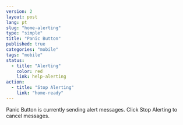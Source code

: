 ```yaml
---
version: 2
layout: post
lang: pt
slug: "home-alerting"
type: "simple"
title: "Panic Button"
published: true
categories: "mobile"
tags: "mobile"
status:
  - title: "Alerting"
    color: red
    link: help-alerting
action:
  - title: "Stop Alerting"
    link: "home-ready"
---
```


Panic Button is currently sending alert messages. Click Stop Alerting to cancel messages. 
